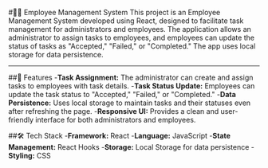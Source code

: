 #👨‍💼 Employee Management System
This project is an Employee Management System developed using React, designed to facilitate task management for administrators and employees. The application allows an administrator to assign tasks to employees, and employees can update the status of tasks as "Accepted," "Failed," or "Completed." The app uses local storage for data persistence.

---

##📱 Features
-**Task Assignment:** The administrator can create and assign tasks to employees with task details.
-**Task Status Update:** Employees can update the task status to "Accepted," "Failed," or "Completed."
-**Data Persistence:** Uses local storage to maintain tasks and their statuses even after refreshing the page.
-**Responsive UI:** Provides a clean and user-friendly interface for both administrators and employees.

##🛠️ Tech Stack
-**Framework:** React
-**Language:** JavaScript
-**State Management:** React Hooks
-**Storage:** Local Storage for data persistence
-**Styling:** CSS
